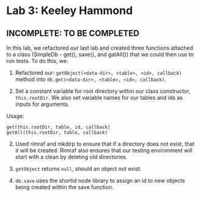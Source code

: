 # Lab 3: Keeley Hammond
## INCOMPLETE: TO BE COMPLETED

In this lab, we refactored our last lab and created three functions attached to a class (SimpleDb - get(), save(), and gatAll()) that we could then use to run tests. To do this, we:

1. Refactored our: `getObject(<data-dir>, <table>, <id>, callback)` method into `db.get(<data-dir>, <table>, <id>, callback)`.

2. Set a constant variable for root directory within our class constructor, `this.rootDir`. We also set variable names for our tables and ids as inputs for arguments.

Usage:

```
get(this.rootDir, table, id, callback)
getAll(this.rootDir, table, callback)
```

2. Used rimraf and mkdirp to ensure that if a directory does not exist, that it will be created. Rimraf also ensures that our testing environment will start with a clean by deleting old directories.

3. `getObject` returns `null`, should an object not exist.

4. `db.save` uses the shortid node library to assign an id to new objects being created within the save function.